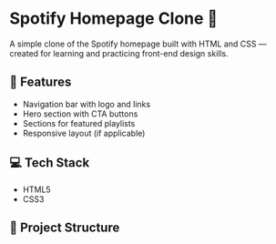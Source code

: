 # Spotify Homepage Clone 🎵

A simple clone of the Spotify homepage built with HTML and CSS — created for learning and practicing front-end design skills.




## 📌 Features
- Navigation bar with logo and links
- Hero section with CTA buttons
- Sections for featured playlists
- Responsive layout (if applicable)

## 💻 Tech Stack
- HTML5
- CSS3

## 📂 Project Structure
